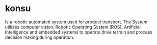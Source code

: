 # konsu
Is a robotic automated system used for product transport. The System utilizes computer vision, Robotic Operating System (ROS), Artificial Intelligence and embedded systems to operate drive terrain and process decision making during operation. 
